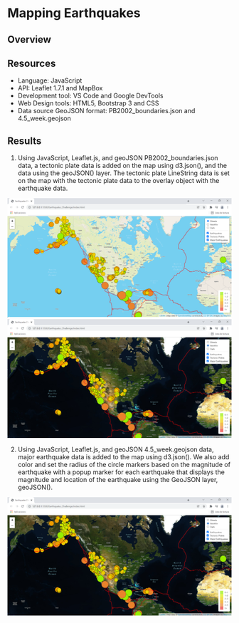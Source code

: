 # Mapping Earthquakes

## Overview

## Resources
  - Language: JavaScript
  - API: Leaflet 1.7.1 and MapBox
  - Development tool: VS Code and Google DevTools 
  - Web Design tools: HTML5, Bootstrap 3 and CSS
  - Data source GeoJSON format: PB2002_boundaries.json and 4.5_week.geojson

## Results

1. Using JavaScript, Leaflet.js, and geoJSON PB2002_boundaries.json data, a tectonic plate data is added on the map using d3.json(), and the data using the geoJSON() layer. The tectonic plate LineString data is set on the map with the tectonic plate data to the overlay object with the earthquake data.

<img src="Resources/earthquakes1.png" width="700" />

<img src="Resources/earthquakes2.png" width="700" />

2. Using JavaScript, Leaflet.js, and geoJSON 4.5_week.geojson data, major earthquake data is added to the map using d3.json(). We also add color and set the radius of the circle markers based on the magnitude of earthquake with a popup marker for each earthquake that displays the magnitude and location of the earthquake using the GeoJSON layer, geoJSON().

<img src="Resources/earthquakes2.png" width="700" />
